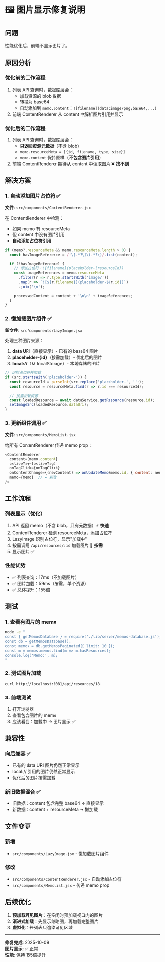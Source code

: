 # 🖼️ 图片显示修复说明

## 问题

性能优化后，前端不显示图片了。

## 原因分析

### 优化前的工作流程
1. 列表 API 查询时，数据库层会：
   - 加载资源的 blob 数据
   - 转换为 base64
   - 自动添加到 `memo.content`：`![filename](data:image/png;base64,...)`
2. 前端 ContentRenderer 从 content 中解析图片引用并显示

### 优化后的工作流程
1. 列表 API 查询时，数据库层会：
   - **只返回资源元数据**（不含 blob）
   - `memo.resourceMeta = [{id, filename, type, size}]`
   - `memo.content` 保持原样（**不包含图片引用**）
2. 前端 ContentRenderer 期待从 content 中读取图片 ❌ **找不到**

## 解决方案

### 1. 自动添加图片占位符 ✅
**文件**: `src/components/ContentRenderer.jsx`

在 ContentRenderer 中检测：
- 如果 memo 有 resourceMeta
- 但 content 中没有图片引用
- **自动添加占位符引用**

```javascript
if (memo?.resourceMeta && memo.resourceMeta.length > 0) {
  const hasImageReference = /!\[.*?\]\(.*?\)/.test(content);
  
  if (!hasImageReference) {
    // 添加占位符：![filename](placeholder-{resourceId})
    const imageReferences = memo.resourceMeta
      .filter(r => r.type.startsWith('image/'))
      .map(r => `![${r.filename}](placeholder-${r.id})`)
      .join('\n');
    
    processedContent = content + '\n\n' + imageReferences;
  }
}
```

### 2. 懒加载图片组件 ✅
**新文件**: `src/components/LazyImage.jsx`

处理三种图片来源：
1. **data URI**（直接显示）- 已有的 base64 图片
2. **placeholder-{id}**（按需加载）- 优化后的图片
3. **local://**（从 localStorage）- 本地存储的图片

```javascript
// 识别占位符并加载
if (src.startsWith('placeholder-')) {
  const resourceId = parseInt(src.replace('placeholder-', ''));
  const resource = resourceMeta.find(r => r.id === resourceId);
  
  // 按需加载资源
  const loadedResource = await dataService.getResource(resource.id);
  setImageSrc(loadedResource.dataUri);
}
```

### 3. 更新组件调用 ✅
**文件**: `src/components/MemoList.jsx`

给所有 ContentRenderer 传递 memo prop：

```javascript
<ContentRenderer
  content={memo.content}
  activeTag={activeTag}
  onTagClick={onTagClick}
  onContentChange={(newContent) => onUpdateMemo(memo.id, { content: newContent })}
  memo={memo}  // ← 新增
/>
```

## 工作流程

### 列表显示（优化）
1. API 返回 memo（不含 blob，只有元数据）⚡ **快速**
2. ContentRenderer 检测 resourceMeta，添加占位符
3. LazyImage 识别占位符，显示"加载中"
4. 按需调用 `/api/resources/:id` 加载图片 🎯 **按需**
5. 显示图片 ✅

### 性能优势
- ✅ 列表查询：17ms（不加载图片）
- ✅ 图片加载：59ms（按需，单个资源）
- ✅ 总体提升：155倍

## 测试

### 1. 查看有图片的 memo
```bash
node -e "
const { getMemosDatabase } = require('./lib/server/memos-database.js');
const db = getMemosDatabase();
const memos = db.getMemosPaginated({ limit: 10 });
const m = memos.memos.find(m => m.hasResources);
console.log('Memo:', m);
"
```

### 2. 测试图片加载
```bash
curl http://localhost:8081/api/resources/18
```

### 3. 前端测试
1. 打开浏览器
2. 查看包含图片的 memo
3. 应该看到：加载中 → 图片显示 ✅

## 兼容性

### 向后兼容 ✅
- 已有的 data URI 图片仍然正常显示
- local:// 引用的图片仍然正常显示
- 优化后的图片按需加载

### 新旧数据混合 ✅
- 旧数据：content 包含完整 base64 → 直接显示
- 新数据：content + resourceMeta → 懒加载

## 文件变更

### 新增
- `src/components/LazyImage.jsx` - 懒加载图片组件

### 修改
- `src/components/ContentRenderer.jsx` - 自动添加占位符
- `src/components/MemoList.jsx` - 传递 memo prop

## 后续优化

1. **预加载可见图片**：在空闲时预加载视口内的图片
2. **渐进式加载**：先显示缩略图，再加载完整图片
3. **虚拟化**：长列表只渲染可见区域

---

**修复完成**: 2025-10-09  
**图片显示**: ✅ 正常  
**性能**: 保持 155倍提升

